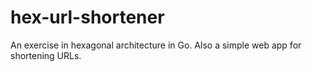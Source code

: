 # hex-url-shortener
An exercise in hexagonal architecture in Go. Also a simple web app for shortening URLs.
